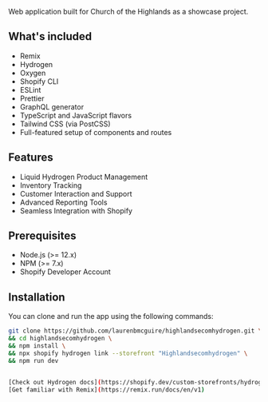 Web application built for Church of the Highlands as a showcase project.

## What's included

- Remix
- Hydrogen
- Oxygen
- Shopify CLI
- ESLint
- Prettier
- GraphQL generator
- TypeScript and JavaScript flavors
- Tailwind CSS (via PostCSS)
- Full-featured setup of components and routes

## Features

- Liquid Hydrogen Product Management
- Inventory Tracking
- Customer Interaction and Support
- Advanced Reporting Tools
- Seamless Integration with Shopify

## Prerequisites

- Node.js (>= 12.x)
- NPM (>= 7.x)
- Shopify Developer Account

## Installation

You can clone and run the app using the following commands:

```bash
git clone https://github.com/laurenbmcguire/highlandsecomhydrogen.git \
&& cd highlandsecomhydrogen \
&& npm install \
&& npx shopify hydrogen link --storefront "Highlandsecomhydrogen" \
&& npm run dev


[Check out Hydrogen docs](https://shopify.dev/custom-storefronts/hydrogen)
[Get familiar with Remix](https://remix.run/docs/en/v1)
